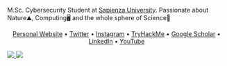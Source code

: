 M.Sc. Cybersecurity Student at [Sapienza University](https://www.uniroma1.it/). Passionate about Nature⛰️, Computing🖥️ and the whole sphere of Science🔭  
<p align="center">
  <a href="https://www.edoardoottavianelli.it" target="_blank">Personal Website</a> •
  <a href="https://twitter.com/edoardottt2" target="_blank">Twitter</a> •
  <a href="https://instagram.com/edoardottt" target="_blank">Instagram</a> •
  <a href="https://tryhackme.com/p/edoardottt" target="_blank">TryHackMe</a> •
  <a href="https://scholar.google.com/citations?user=Lz9bArIAAAAJ" target="_blank">Google Scholar</a> •
  <a href="https://www.linkedin.com/in/edoardoottavianelli/" target="_blank">LinkedIn</a> •
  <a href="https://www.youtube.com/channel/UCBoJMSbkCGdardyMyuYNyHA" target="_blank">YouTube</a>
</p>
<!--
[![edoardottt's GitHub stats](https://github-readme-stats.vercel.app/api?username=edoardottt)](https://github.com/anuraghazra/github-readme-stats)
-->

<div>
<a href="https://github.com/edoardottt">
  <img src="https://github-readme-stats.vercel.app/api?username=edoardottt&count_private=true&show_icons=true&theme=chartreuse-light" />
</a>
<a href="https://github.com/edoardottt">
  <img src="https://github-readme-stats.vercel.app/api/top-langs/?username=edoardottt&layout=compact&theme=chartreuse-light&langs_count=8" />
</a>
</div>

